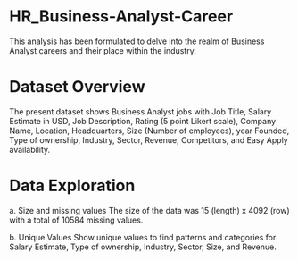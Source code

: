 # HR_Business-Analyst-Career
This analysis has been formulated to delve into the realm of Business Analyst careers and their place within the industry.

# Dataset Overview
The present dataset shows Business Analyst jobs with Job Title, Salary Estimate in USD, Job Description, Rating (5 point Likert scale), 
Company Name, Location, Headquarters, Size (Number of employees), year Founded, Type of ownership, Industry, Sector, Revenue,
Competitors, and Easy Apply availability.

# Data Exploration
a. Size and missing values
The size of the data was 15 (length) x 4092 (row) with a total of 10584 missing values.

b. Unique Values
Show unique values to find patterns and categories for Salary Estimate, Type of ownership, Industry, Sector, Size, and Revenue.

